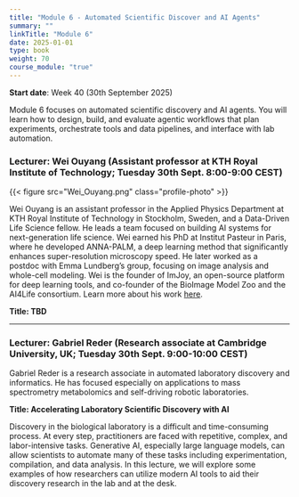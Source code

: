 ```yaml
---
title: "Module 6 - Automated Scientific Discover and AI Agents"
summary: ""
linkTitle: "Module 6"
date: 2025-01-01
type: book
weight: 70
course_module: "true"
---
```


**Start date**: Week 40 (30th September 2025)

Module 6 focuses on automated scientific discovery and AI agents. You will learn how to design, build, and evaluate agentic workflows that plan experiments, orchestrate tools and data pipelines, and interface with lab automation.

### Lecturer: Wei Ouyang (Assistant professor at KTH Royal Institute of Technology; Tuesday 30th Sept. 8:00-9:00 CEST)

{{< figure src="Wei_Ouyang.png" class="profile-photo" >}}

Wei Ouyang is an assistant professor in the Applied Physics Department at KTH Royal Institute of Technology in Stockholm, Sweden, and a Data-Driven Life Science fellow. He leads a team focused on building AI systems for next-generation life science. Wei earned his PhD at Institut Pasteur in Paris, where he developed ANNA-PALM, a deep learning method that significantly enhances super-resolution microscopy speed. He later worked as a postdoc with Emma Lundberg’s group, focusing on image analysis and whole-cell modeling. Wei is the founder of ImJoy, an open-source platform for deep learning tools, and co-founder of the BioImage Model Zoo and the AI4Life consortium. Learn more about his work [here](https://aicell.io/authors/wei/).

**Title: TBD**


*****

### Lecturer: Gabriel Reder (Research associate at Cambridge University, UK; Tuesday 30th Sept. 9:00-10:00 CEST)

Gabriel Reder is a research associate in automated laboratory discovery and informatics. He has focused especially on applications to mass spectrometry metabolomics and self-driving robotic laboratories.

**Title: Accelerating Laboratory Scientific Discovery with AI**

Discovery in the biological laboratory is a difficult and time-consuming process. At every step, practitioners are faced with repetitive, complex, and labor-intensive tasks. Generative AI, especially large language models, can allow scientists to automate many of these tasks including experimentation, compilation, and data analysis. In this lecture, we will explore some examples of how researchers can utilize modern AI tools to aid their discovery research in the lab and at the desk.
